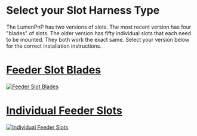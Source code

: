 # Select your Slot Harness Type

The LumenPnP has two versions of slots. The most recent version has four "blades" of slots. The older version has fifty individual slots that each need to be mounted. They both work the exact same. Select your version below for the correct installation instructions.

# [Feeder Slot Blades](feeder-blade/index.md)

[![Feeder Slot Blades][1]][2]

[1]:  img/feeder-blade-set.webp
[2]:  feeder-blade/index.md "Redirect to Feeder Slot Blades"

# [Individual Feeder Slots](feeder-slot/index.md)

[![Individual Feeder Slots][3]][4]

[3]:  img/IMG_1969.webp
[4]:  feeder-slot/index.md "Redirect to Individual Feeder Slots"
